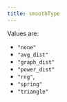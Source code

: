 ```yaml
---
title: smoothType
---
```

Values are:

* `"none"`
* `"avg_dist"`
* `"graph_dist"`
* `"power_dist"`
* `"rng"`, 
* `"spring"`
* `"triangle"`
